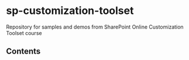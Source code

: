 # sp-customization-toolset
Repository for samples and demos from SharePoint Online Customization Toolset course

## Contents

